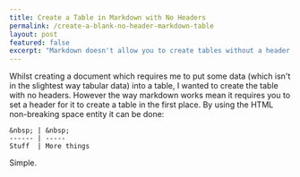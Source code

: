 ```yaml
---
title: Create a Table in Markdown with No Headers
permalink: /create-a-blank-no-header-markdown-table
layout: post
featured: false
excerpt: "Markdown doesn't allow you to create tables without a header by default. This little hack allows you to do that."
---
```


Whilst creating a document which requires me to put some data (which isn't in the slightest way tabular data) into a table, I wanted to create the table with no headers. However the way markdown works mean it requires you to set a header for it to create a table in the first place. By using the HTML non-breaking space entity it can be done:

	&nbsp; | &nbsp;
	------ | -----
	Stuff  | More things

Simple.